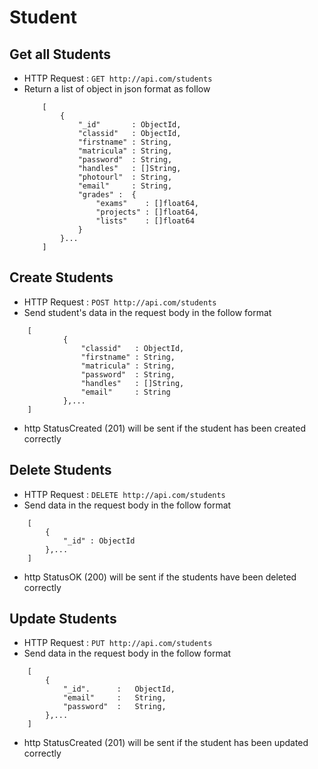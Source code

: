 
# Student

## Get all Students
* HTTP Request : ```GET http://api.com/students```
* Return a list of object in json format as follow
    ``` 
        [
			{
				"_id"       : ObjectId,
				"classid"   : ObjectId,
				"firstname" : String,
				"matricula" : String,
				"password"  : String,
				"handles"   : []String,
				"photourl"  : String,
				"email"     : String,
				"grades" :	{
					"exams"    : []float64,
					"projects" : []float64,
					"lists"    : []float64
				}
			}...
		]
    ```

## Create Students
* HTTP Request : ```POST http://api.com/students```
* Send student's data in the request body in the follow format 
``` 
    [
			{
				"classid"   : ObjectId,
				"firstname" : String,
				"matricula" : String,
				"password"  : String,
				"handles"   : []String,
				"email"     : String
			},...
	]
```
* http StatusCreated (201) will be sent if the student has been created correctly
    
## Delete Students
* HTTP Request : ```DELETE http://api.com/students```
* Send data in the request body in the follow format
``` 
    [
        {  
            "_id" : ObjectId
        },...
    ]
```
* http StatusOK (200) will be sent if the students have been deleted correctly

## Update Students
* HTTP Request : ```PUT http://api.com/students```
* Send data in the request body in the follow format
``` 
    [
        {  
            "_id".      :   ObjectId,
            "email" 	:   String,
            "password"	:   String,
        },...
    ]
```
* http StatusCreated (201) will be sent if the student has been updated correctly
